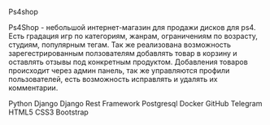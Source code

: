 Ps4shop

Ps4Shop - небольшой интернет-магазин для продажи дисков для ps4. Есть градация игр по категориям, жанрам, ограничениям по возрасту, студиям, популярным тегам. Так же реализована возможность зарегестрированным ползователям добавлять товар в корзину и оставлять отзывы под конкретным продуктом. Добавления товаров происходит через админ панель, так же управляются профили пользователей, есть возможность исправлять и удалять их комментарии.

Python Django Django Rest Framework Postgresql Docker GitHub Telegram HTML5 CSS3 Bootstrap
